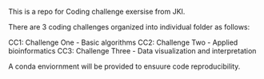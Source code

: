 This is a repo for Coding challenge exersise from JKI.

There are 3 coding challenges organized into individual folder as follows:

CC1: Challenge One - Basic algorithms
CC2: Challenge Two - Applied bioinformatics
CC3: Challenge Three - Data visualization and interpretation

A conda enviornment will be provided to ensuure code reproducibility. 
